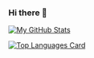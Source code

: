 ### Hi there 👋

[![My GitHub Stats](https://github-readme-stats.vercel.app/api/?username=DezlLab&count_private=true&theme=tokyonight&showicons=true)]()

[![Top Languages Card](https://github-readme-stats.vercel.app/api/top-langs/?username=DezlLab&layout=compact&theme=github_dark)](https://github.com/anuraghazra/github-readme-stats#top-languages-card)

<!--
**DezlLab/DezlLab** is a ✨ _special_ ✨ repository because its `README.md` (this file) appears on your GitHub profile.

Here are some ideas to get you started:

- 🔭 I’m currently working on ...
- 🌱 I’m currently learning ...
- 👯 I’m looking to collaborate on ...
- 🤔 I’m looking for help with ...
- 💬 Ask me about ...
- 📫 How to reach me: ...
- 😄 Pronouns: ...
- ⚡ Fun fact: ...
-->
